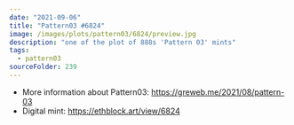 ```yaml
---
date: "2021-09-06"
title: "Pattern03 #6824"
image: /images/plots/pattern03/6824/preview.jpg
description: "one of the plot of 888s 'Pattern 03' mints"
tags:
  - pattern03
sourceFolder: 239
---
```


- More information about Pattern03: https://greweb.me/2021/08/pattern-03
- Digital mint: https://ethblock.art/view/6824

